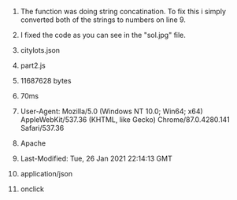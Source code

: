 1. The function was doing string concatination. To fix this i simply converted both of the strings to numbers on line 9.
2. I fixed the code as you can see in the "sol.jpg" file.

1. citylots.json
2. part2.js
3. 11687628 bytes
4. 70ms
5. User-Agent: Mozilla/5.0 (Windows NT 10.0; Win64; x64) AppleWebKit/537.36 (KHTML, like Gecko) Chrome/87.0.4280.141 Safari/537.36
6. Apache
7. Last-Modified: Tue, 26 Jan 2021 22:14:13 GMT
8. application/json
9. onclick